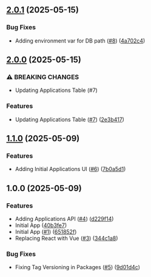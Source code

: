 ## [2.0.1](https://github.com/incutonez/jobs/compare/ui@2.0.0...ui@2.0.1) (2025-05-15)

### Bug Fixes

* Adding environment var for DB path ([#8](https://github.com/incutonez/jobs/issues/8)) ([4a702c4](https://github.com/incutonez/jobs/commit/4a702c4853ebc9f300c59247c996c826dcb0cefb))

## [2.0.0](https://github.com/incutonez/jobs/compare/ui@1.1.0...ui@2.0.0) (2025-05-15)

### ⚠ BREAKING CHANGES

* Updating Applications Table (#7)

### Features

* Updating Applications Table ([#7](https://github.com/incutonez/jobs/issues/7)) ([2e3b417](https://github.com/incutonez/jobs/commit/2e3b4171664b8aaf49f294d94a7f99e6e2c312f0))

## [1.1.0](https://github.com/incutonez/jobs/compare/ui@1.0.0...ui@1.1.0) (2025-05-09)

### Features

* Adding Initial Applications UI ([#6](https://github.com/incutonez/jobs/issues/6)) ([7b0a5d1](https://github.com/incutonez/jobs/commit/7b0a5d1747b5f9f446812ba93d1a475522382071))

## 1.0.0 (2025-05-09)

### Features

* Adding Applications API ([#4](https://github.com/incutonez/jobs/issues/4)) ([d229f14](https://github.com/incutonez/jobs/commit/d229f14b0d361d4d9d8cb0ead88f2dac1d554432))
* Initial App ([40b3fe7](https://github.com/incutonez/jobs/commit/40b3fe72eb7f082d4c5bb3ad6c32dfb6f40cab7e))
* Initial App ([#1](https://github.com/incutonez/jobs/issues/1)) ([651852f](https://github.com/incutonez/jobs/commit/651852fe800744725cf0895159c483d302670484))
* Replacing React with Vue ([#3](https://github.com/incutonez/jobs/issues/3)) ([344c1a8](https://github.com/incutonez/jobs/commit/344c1a894131eeb8d7e9dd4d6e5e4c2338cd6a62))

### Bug Fixes

* Fixing Tag Versioning in Packages ([#5](https://github.com/incutonez/jobs/issues/5)) ([9d01d4c](https://github.com/incutonez/jobs/commit/9d01d4cd00b73bf7688f845f861f4bad1a4cfdf1))

